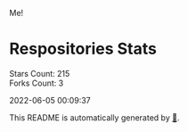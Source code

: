 Me!

# Respositories Stats
Stars Count: 215  
Forks Count: 3

2022-06-05 00:09:37  

This README is automatically generated by [🐰](https://github.com/rnitta/rnitta).
